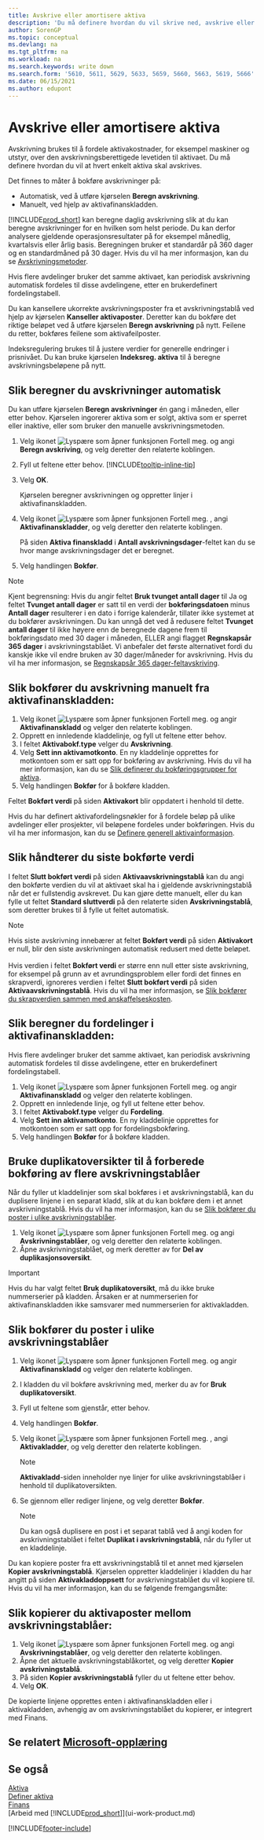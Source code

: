 ```yaml
---
title: Avskrive eller amortisere aktiva
description: 'Du må definere hvordan du vil skrive ned, avskrive eller amortisering hvert aktiva, for eksempel maskiner og utstyr, over avskrivningstiden.'
author: SorenGP
ms.topic: conceptual
ms.devlang: na
ms.tgt_pltfrm: na
ms.workload: na
ms.search.keywords: write down
ms.search.form: '5610, 5611, 5629, 5633, 5659, 5660, 5663, 5619, 5666'
ms.date: 06/15/2021
ms.author: edupont
---
```

# <a name="depreciate-or-amortize-fixed-assets"></a>Avskrive eller amortisere aktiva

Avskrivning brukes til å fordele aktivakostnader, for eksempel maskiner og utstyr, over den avskrivningsberettigede levetiden til aktivaet. Du må definere hvordan du vil at hvert enkelt aktiva skal avskrives.  

 Det finnes to måter å bokføre avskrivninger på:  

* Automatisk, ved å utføre kjørselen **Beregn avskrivning**.  
* Manuelt, ved hjelp av aktivafinanskladden.  

[!INCLUDE[prod_short](includes/prod_short.md)] kan beregne daglig avskrivning slik at du kan beregne avskrivninger for en hvilken som helst periode. Du kan derfor analysere gjeldende operasjonsresultater på for eksempel månedlig, kvartalsvis eller årlig basis. Beregningen bruker et standardår på 360 dager og en standardmåned på 30 dager. Hvis du vil ha mer informasjon, kan du se [Avskrivningsmetoder](fa-depreciation-methods.md).  

Hvis flere avdelinger bruker det samme aktivaet, kan periodisk avskrivning automatisk fordeles til disse avdelingene, etter en brukerdefinert fordelingstabell.  

Du kan kansellere ukorrekte avskrivningsposter fra et avskrivningstablå ved hjelp av kjørselen **Kanseller aktivaposter**. Deretter kan du bokføre det riktige beløpet ved å utføre kjørselen **Beregn avskrivning** på nytt. Feilene du retter, bokføres feilene som aktivafeilposter.  

Indeksregulering brukes til å justere verdier for generelle endringer i prisnivået. Du kan bruke kjørselen **Indeksreg. aktiva** til å beregne avskrivningsbeløpene på nytt.  

## <a name="to-calculate-depreciation-automatically"></a>Slik beregner du avskrivninger automatisk

Du kan utføre kjørselen **Beregn avskrivninger** én gang i måneden, eller etter behov. Kjørselen ingorerer aktiva som er solgt, aktiva som er sperret eller inaktive, eller som bruker den manuelle avskrivningsmetoden.  

1. Velg ikonet ![Lyspære som åpner funksjonen Fortell meg.](media/ui-search/search_small.png "Fortell hva du vil gjøre") og angi **Beregn avskriving**, og velg deretter den relaterte koblingen.  
2. Fyll ut feltene etter behov. [!INCLUDE[tooltip-inline-tip](includes/tooltip-inline-tip_md.md)]  
3. Velg **OK**.  

    Kjørselen beregner avskrivningen og oppretter linjer i aktivafinanskladden.

4. Velg ikonet ![Lyspære som åpner funksjonen Fortell meg.](media/ui-search/search_small.png "Fortell hva du vil gjøre") , angi **Aktivafinanskladder**, og velg deretter den relaterte koblingen.  

    På siden **Aktiva finanskladd** i **Antall avskrivningsdager**-feltet kan du se hvor mange avskrivningsdager det er beregnet.  
5. Velg handlingen **Bokfør**.  

> [!NOTE]
> Kjent begrensning: Hvis du angir feltet **Bruk tvunget antall dager** til Ja og feltet **Tvunget antall dager** er satt til en verdi der **bokføringsdatoen** minus **Antall dager** resulterer i en dato i forrige kalenderår, tillater ikke systemet at du bokfører avskrivningen.
> Du kan unngå det ved å redusere feltet **Tvunget antall dager** til ikke høyere enn de beregnede dagene frem til bokføringsdato med 30 dager i måneden, ELLER angi flagget **Regnskapsår 365 dager** i avskrivningstablået.
> Vi anbefaler det første alternativet fordi du kanskje ikke vil endre bruken av 30 dager/måneder for avskrivning. Hvis du vil ha mer informasjon, se [Regnskapsår 365 dager-feltavskriving](fa-how-setup-depreciation.md#fiscal-year-365-days-field-depreciation).


## <a name="to-post-depreciation-manually-from-the-fixed-asset-gl-journal"></a>Slik bokfører du avskrivning manuelt fra aktivafinanskladden:

1. Velg ikonet ![Lyspære som åpner funksjonen Fortell meg.](media/ui-search/search_small.png "Fortell hva du vil gjøre") og angir **Aktivafinanskladd** og velger den relaterte koblingen.  
2. Opprett en innledende kladdelinje, og fyll ut feltene etter behov.  
3. I feltet **Aktivabokf.type** velger du **Avskrivning**.  
4. Velg **Sett inn aktivamotkonto**. En ny kladdelinje opprettes for motkontoen som er satt opp for bokføring av avskrivning. Hvis du vil ha mer informasjon, kan du se [Slik definerer du bokføringsgrupper for aktiva](fa-how-setup-general.md#to-set-up-fixed-asset-posting-groups).
5. Velg handlingen **Bokfør** for å bokføre kladden.  

Feltet **Bokført verdi** på siden **Aktivakort** blir oppdatert i henhold til dette.

Hvis du har definert aktivafordelingsnøkler for å fordele beløp på ulike avdelinger eller prosjekter, vil beløpene fordeles under bokføringen. Hvis du vil ha mer informasjon, kan du se [Definere generell aktivainformasjon](fa-how-setup-general.md).  

## <a name="to-manage-the-ending-book-value"></a>Slik håndterer du siste bokførte verdi

I feltet **Slutt bokført verdi** på siden **Aktivaavskrivningstablå** kan du angi den bokførte verdien du vil at aktivaet skal ha i gjeldende avskrivningstablå når det er fullstendig avskrevet. Du kan gjøre dette manuelt, eller du kan fylle ut feltet **Standard sluttverdi** på den relaterte siden **Avskrivningstablå**, som deretter brukes til å fylle ut feltet automatisk.

> [!NOTE]
> Hvis siste avskrivning innebærer at feltet **Bokført verdi** på siden **Aktivakort** er null, blir den siste avskrivningen automatisk redusert med dette beløpet.<br /><br />
> Hvis verdien i feltet **Bokført verdi** er større enn null etter siste avskrivning, for eksempel på grunn av et avrundingsproblem eller fordi det finnes en skrapverdi, ignoreres verdien i feltet **Slutt bokført verdi** på siden **Aktivaavskrivningstablå**. Hvis du vil ha mer informasjon, se [Slik bokfører du skrapverdien sammen med anskaffelseskosten](fa-how-acquire.md#to-post-the-salvage-value-together-with-the-acquisition-cost).

## <a name="to-calculate-allocations-in-the-fixed-asset-gl-journal"></a>Slik beregner du fordelinger i aktivafinanskladden:

Hvis flere avdelinger bruker det samme aktivaet, kan periodisk avskrivning automatisk fordeles til disse avdelingene, etter en brukerdefinert fordelingstabell.  

1. Velg ikonet ![Lyspære som åpner funksjonen Fortell meg.](media/ui-search/search_small.png "Fortell hva du vil gjøre") og angir **Aktivafinanskladd** og velger den relaterte koblingen.  
2. Opprett en innledende linje, og fyll ut feltene etter behov.
3. I feltet **Aktivabokf.type** velger du **Fordeling**.  
4. Velg **Sett inn aktivamotkonto**. En ny kladdelinje opprettes for motkontoen som er satt opp for fordelingsbokføring.  
5. Velg handlingen **Bokfør** for å bokføre kladden.  

## <a name="use-duplication-lists-to-prepare-to-post-to-multiple-depreciation-books"></a>Bruke duplikatoversikter til å forberede bokføring av flere avskrivningstablåer

Når du fyller ut kladdelinjer som skal bokføres i et avskrivningstablå, kan du duplisere linjene i en separat kladd, slik at du kan bokføre dem i et annet avskrivningstablå. Hvis du vil ha mer informasjon, kan du se [Slik bokfører du poster i ulike avskrivningstablåer](fa-how-depreciate-amortize.md#to-post-entries-to-different-depreciation-books).

1. Velg ikonet ![Lyspære som åpner funksjonen Fortell meg.](media/ui-search/search_small.png "Fortell hva du vil gjøre") og angi **Avskrivningstablåer**, og velg deretter den relaterte koblingen.  
2. Åpne avskrivningstablået, og merk deretter av for **Del av duplikasjonsoversikt**.  

> [!IMPORTANT]  
>   Hvis du har valgt feltet **Bruk duplikatoversikt**, må du ikke bruke nummerserier på kladden. Årsaken er at nummerserien for aktivafinanskladden ikke samsvarer med nummerserien for aktivakladden.  

## <a name="to-post-entries-to-different-depreciation-books"></a>Slik bokfører du poster i ulike avskrivningstablåer

1. Velg ikonet ![Lyspære som åpner funksjonen Fortell meg.](media/ui-search/search_small.png "Fortell hva du vil gjøre") og angir **Aktivafinanskladd** og velger den relaterte koblingen.  
2. I kladden du vil bokføre avskrivning med, merker du av for **Bruk duplikatoversikt**.  
3. Fyll ut feltene som gjenstår, etter behov.  
4. Velg handlingen **Bokfør**.  
5. Velg ikonet ![Lyspære som åpner funksjonen Fortell meg.](media/ui-search/search_small.png "Fortell hva du vil gjøre") , angi **Aktivakladder**, og velg deretter den relaterte koblingen.  

    > [!NOTE]  
    >   **Aktivakladd**-siden inneholder nye linjer for ulike avskrivningstablåer i henhold til duplikatoversikten.  
6. Se gjennom eller rediger linjene, og velg deretter **Bokfør**.  

    > [!NOTE]  
    >   Du kan også duplisere en post i et separat tablå ved å angi koden for avskrivningstablået i feltet **Duplikat i avskrivningstablå**, når du fyller ut en kladdelinje.  

Du kan kopiere poster fra ett avskrivningstablå til et annet med kjørselen **Kopier avskrivningstablå**. Kjørselen oppretter kladdelinjer i kladden du har angitt på siden **Aktivakladdoppsett** for avskrivningstablået du vil kopiere til. Hvis du vil ha mer informasjon, kan du se følgende fremgangsmåte:  

## <a name="to-copy-fixed-asset-ledger-entries-between-depreciation-books"></a>Slik kopierer du aktivaposter mellom avskrivningstablåer:

1. Velg ikonet ![Lyspære som åpner funksjonen Fortell meg.](media/ui-search/search_small.png "Fortell hva du vil gjøre") og angi **Avskrivningstablåer**, og velg deretter den relaterte koblingen.  
2. Åpne det aktuelle avskrivningstablåkortet, og velg deretter **Kopier avskrivningstablå**.  
3. På siden **Kopier avskrivningstablå** fyller du ut feltene etter behov.  
4. Velg **OK**.  

De kopierte linjene opprettes enten i aktivafinanskladden eller i aktivakladden, avhengig av om avskrivningstablået du kopierer, er integrert med Finans.  

## <a name="see-related-microsoft-training"></a>Se relatert [Microsoft-opplæring](/training/modules/calculate-post-depreciations/)

## <a name="see-also"></a>Se også

[Aktiva](fa-manage.md)  
[Definer aktiva](fa-setup.md)  
[Finans](finance.md)  
[Arbeid med [!INCLUDE[prod_short](includes/prod_short.md)]](ui-work-product.md)  


[!INCLUDE[footer-include](includes/footer-banner.md)]
